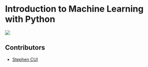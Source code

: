 # Introduction to Machine Learning with Python

<a href="https://www.oreilly.com/library/view/python/9787115475619/"><img src="https://learning.oreilly.com/library/cover/9787115475619/250w/"></a>

## Contributors

- [Stephen CUI](https://github.com/JPL-JUNO)